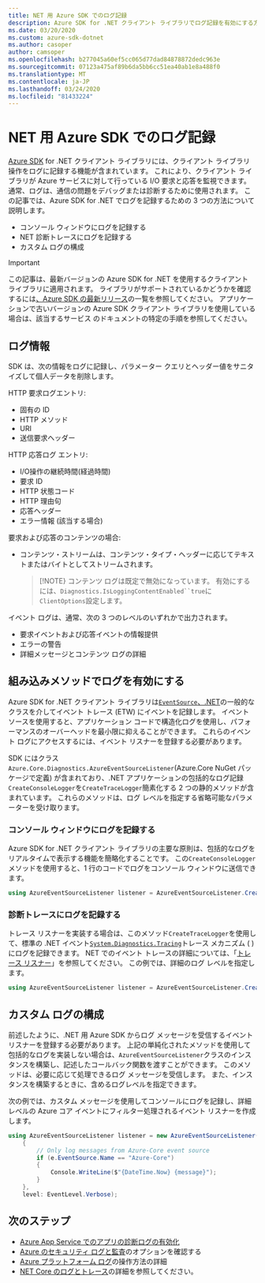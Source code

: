```yaml
---
title: NET 用 Azure SDK でのログ記録
description: Azure SDK for .NET クライアント ライブラリでログ記録を有効にする方法を確認する
ms.date: 03/20/2020
ms.custom: azure-sdk-dotnet
ms.author: casoper
author: camsoper
ms.openlocfilehash: b277045a60ef5cc065d77dad84878872dedc963e
ms.sourcegitcommit: 07123a475af89b6da5bb6cc51ea40ab1e8a488f0
ms.translationtype: MT
ms.contentlocale: ja-JP
ms.lasthandoff: 03/24/2020
ms.locfileid: "81433224"
---
```

# <a name="logging-with-the-azure-sdk-for-net"></a>NET 用 Azure SDK でのログ記録

[Azure SDK](https://azure.microsoft.com/downloads/) for .NET クライアント ライブラリには、クライアント ライブラリ操作をログに記録する機能が含まれています。 これにより、クライアント ライブラリが Azure サービスに対して行っている I/O 要求と応答を監視できます。 通常、ログは、通信の問題をデバッグまたは診断するために使用されます。 この記事では、Azure SDK for .NET でログを記録するための 3 つの方法について説明します。

- コンソール ウィンドウにログを記録する
- NET 診断トレースにログを記録する
- カスタム ログの構成

> [!IMPORTANT]
> この記事は、最新バージョンの Azure SDK for .NET を使用するクライアント ライブラリに適用されます。 ライブラリがサポートされているかどうかを確認するには[、Azure SDK の最新リリース](https://azure.github.io/azure-sdk/releases/latest/index.html)の一覧を参照してください。 アプリケーションで古いバージョンの Azure SDK クライアント ライブラリを使用している場合は、該当するサービス のドキュメントの特定の手順を参照してください。

## <a name="log-information"></a>ログ情報

SDK は、次の情報をログに記録し、パラメーター クエリとヘッダー値をサニタイズして個人データを削除します。

HTTP 要求ログエントリ:

- 固有の ID
- HTTP メソッド
- URI
- 送信要求ヘッダー

HTTP 応答ログ エントリ:

- I/O操作の継続時間(経過時間)
- 要求 ID
- HTTP 状態コード
- HTTP 理由句
- 応答ヘッダー
- エラー情報 (該当する場合)

要求および応答のコンテンツの場合:

- コンテンツ・ストリームは、コンテンツ・タイプ・ヘッダーに応じてテキストまたはバイトとしてストリームされます。
     > [!NOTE} コンテンツ ログは既定で無効になっています。 有効にするには、`Diagnostics.IsLoggingContentEnabled``true`に`ClientOptions`設定します。

イベント ログは、通常、次の 3 つのレベルのいずれかで出力されます。

- 要求イベントおよび応答イベントの情報提供
- エラーの警告
- 詳細メッセージとコンテンツ ログの詳細

## <a name="enable-logging-with-built-in-methods"></a>組み込みメソッドでログを有効にする

Azure SDK for .NET クライアント ライブラリは[`EventSource`、.NET](/dotnet/api/system.diagnostics.tracing.eventsource)の一般的なクラスを介してイベント トレース (ETW) にイベントを記録します。 イベント ソースを使用すると、アプリケーション コードで構造化ログを使用し、パフォーマンスのオーバーヘッドを最小限に抑えることができます。 これらのイベント ログにアクセスするには、イベント リスナーを登録する必要があります。

SDK にはクラス`Azure.Core.Diagnostics.AzureEventSourceListener`(Azure.Core NuGet パッケージで定義) が含まれており、.NET アプリケーションの包括的なログ記録`CreateConsoleLogger`を`CreateTraceLogger`簡素化する 2 つの静的メソッドが含まれています。 これらのメソッドは、ログ レベルを指定する省略可能なパラメーターを受け取ります。

### <a name="log-to-the-console-window"></a>コンソール ウィンドウにログを記録する

Azure SDK for .NET クライアント ライブラリの主要な原則は、包括的なログをリアルタイムで表示する機能を簡略化することです。 この`CreateConsoleLogger`メソッドを使用すると、1 行のコードでログをコンソール ウィンドウに送信できます。

```csharp
using AzureEventSourceListener listener = AzureEventSourceListener.CreateConsoleLogger();
```

### <a name="log-to-diagnostic-traces"></a>診断トレースにログを記録する

トレース リスナーを実装する場合は、このメソッド`CreateTraceLogger`を使用して、標準の .NET イベント[`System.Diagnostics.Tracing`](https://docs.microsoft.com/dotnet/api/system.diagnostics.tracing)トレース メカニズム ( ) にログを記録できます。 NET でのイベント トレースの詳細については、「[トレース リスナー](https://docs.microsoft.com/dotnet/framework/debug-trace-profile/trace-listeners)」を参照してください。 この例では、詳細のログ レベルを指定します。

```csharp
using AzureEventSourceListener listener = AzureEventSourceListener.CreateTraceLogger(EventLevel.Verbose);
```

## <a name="configure-custom-logging"></a>カスタム ログの構成

前述したように、.NET 用 Azure SDK からログ メッセージを受信するイベント リスナーを登録する必要があります。 上記の単純化されたメソッドを使用して包括的なログを実装しない場合は、`AzureEventSourceListener`クラスのインスタンスを構築し、記述したコールバック関数を渡すことができます。 このメソッドは、必要に応じて処理できるログ メッセージを受信します。 また、インスタンスを構築するときに、含めるログレベルを指定できます。

次の例では、カスタム メッセージを使用してコンソールにログを記録し、詳細レベルの Azure コア イベントにフィルター処理されるイベント リスナーを作成します。

```csharp
using AzureEventSourceListener listener = new AzureEventSourceListener((e, message) =>
    {
        // Only log messages from Azure-Core event source
        if (e.EventSource.Name == "Azure-Core")
        {
            Console.WriteLine($"{DateTime.Now} {message}");
        }
    },
    level: EventLevel.Verbose);
```

## <a name="next-steps"></a>次のステップ

- [Azure App Service でのアプリの診断ログの有効化](https://docs.microsoft.com/azure/app-service/troubleshoot-diagnostic-logs)
- [Azure のセキュリティ ログと監査](https://docs.microsoft.com/azure/security/fundamentals/log-audit)のオプションを確認する
- [Azure プラットフォーム ログ](https://docs.microsoft.com/azure/azure-monitor/platform/platform-logs-overview)の操作方法の詳細
- [NET Core のログとトレース](https://docs.microsoft.com/dotnet/core/diagnostics/logging-tracing)の詳細を参照してください。
